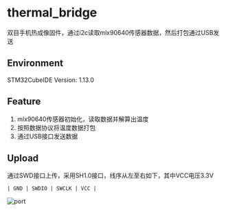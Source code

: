 # thermal_bridge
双目手机热成像固件，通过i2c读取mlx90640传感器数据，然后打包通过USB发送

## Environment
STM32CubeIDE Version: 1.13.0

## Feature
1. mlx90640传感器初始化，读取数据并解算出温度
2. 按照数据协议将温度数据打包
3. 通过USB接口发送数据

## Upload
通过SWD接口上传，采用SH1.0接口，线序从左至右如下，其中VCC电压3.3V
```
| GND | SWDIO | SWCLK | VCC |
```
![port](Resource/port.png)

